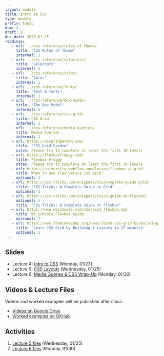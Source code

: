 ```yaml
---
layout: module
title: Intro to CSS
type: module
prefix: topic
num: 4
draft: 0
due_date: 2023-01-25
readings: 
   - url: ../css-reference/rules-of-thumb/
     title: "CSS Rules of Thumb"
     internal: 1
   - url: ../css-reference/selectors/
     title: "Selectors"
     internal: 1
   - url: ../css-reference/color/
     title: "Color"
     internal: 1
   - url: ../css-reference/fonts/
     title: "Text & fonts"
     internal: 1
   - url: ../css-reference/box-model/
     title: "The Box Model"
     internal: 1
   - url: ../css-reference/css-grid/
     title: CSS Grid
     internal: 1
   - url: ../css-reference/media-queries/
     title: Media Queries
     internal: 1
   - url: https://cssgridgarden.com/
     title: "CSS Grid Garden"
     notes: Please try to complete at least the first 10 levels
   - url: https://flexboxfroggy.com/
     title: Flexbox Froggy
     notes: Please try to complete at least the first 10 levels
   - url: https://university.webflow.com/lesson/flexbox-vs-grid
     title: When to use Flex versus CSS Grid?
     optional: 1
   - url: https://css-tricks.com/snippets/css/complete-guide-grid/
     title: "CSS Tricks: A Complete Guide to Grid"
     optional: 1
   - url: https://css-tricks.com/snippets/css/a-guide-to-flexbox/
     optional: 1
     title: "CSS Tricks: A Complete Guide to Flexbox"
   - url: https://www.w3schools.com/css/css3_flexbox.asp
     title: W3 Schools Flexbox Guide
     optional: 1
   - url: https://www.freecodecamp.org/news/learn-css-grid-by-building-5-layouts/
     title: "Learn CSS Grid by Building 5 Layouts in 17 minutes"
     optional: 1
---
```




## Slides
* Lecture 4: <a href="https://docs.google.com/presentation/d/1d5-T2utz7_zPXku-nX50QW1bGWf4vYCgKItmSQBXYow/edit?usp=sharing" target="_blank">Intro to CSS</a> (Monday, 01/23)
* Lecture 5: <a href="https://docs.google.com/presentation/d/1BxcnJOclo4XIW40P8C07GUU-2Ga8rDvrRc6TompFC-Y/edit?usp=sharing" target="_blank">CSS Layouts</a> (Wednesday, 01/25)
* Lecture 6: <a href="https://docs.google.com/presentation/d/13IJvgaXJeoWzPzHfRC9HLzbHodVpdZ4E3I4-VISoBg0/edit?usp=sharing" target="_blank">Media Queries & CSS Wrap-Up</a> (Monday, 01/30)

## Videos & Lecture Files
Videos and worked examples will be published after class:
* <a href="https://drive.google.com/drive/folders/1b0RGogU8P2rKJAtcRpxMspHB919GUAXT?usp=sharing" target="_blank">Videos on Google Drive</a>
* <a href="https://github.com/vanwars/csci344" target="_blank">Worked examples on GitHub</a>

## Activities
1. <a href="/spring2023/course-files/lectures/lecture05.zip">Lecture 5 files</a> (Wednesday, 01/25)
1. <a href="/spring2023/course-files/lectures/lecture06.zip">Lecture 6 files</a> (Monday, 01/30)
